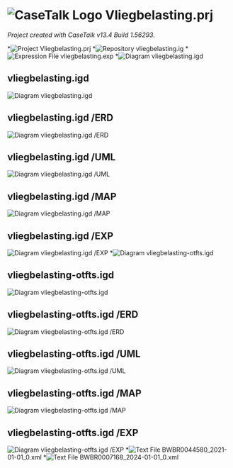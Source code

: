 ﻿# ![CaseTalk Logo](https://www.casetalk.com/images/icons/casetalk.png) Vliegbelasting.prj
*Project created with CaseTalk v13.4 Build 1.56293.*

*![Project](https://www.casetalk.com/images/icons/prj.png) Vliegbelasting.prj
  *![Repository](https://www.casetalk.com/images/icons/ig.png) vliegbelasting.ig
    *![Expression File](https://www.casetalk.com/images/icons/exp.png) vliegbelasting.exp
    *![Diagram](https://www.casetalk.com/images/icons/igd.png) vliegbelasting.igd

## vliegbelasting.igd

![Diagram vliegbelasting.igd](vliegbelasting.png)

## vliegbelasting.igd /ERD

![Diagram vliegbelasting.igd /ERD](vliegbelasting.erd.png)

## vliegbelasting.igd /UML

![Diagram vliegbelasting.igd /UML](vliegbelasting.uml.png)

## vliegbelasting.igd /MAP

![Diagram vliegbelasting.igd /MAP](vliegbelasting.map.png)

## vliegbelasting.igd /EXP

![Diagram vliegbelasting.igd /EXP](vliegbelasting.exp.png)
    *![Diagram](https://www.casetalk.com/images/icons/igd.png) vliegbelasting-otfts.igd

## vliegbelasting-otfts.igd

![Diagram vliegbelasting-otfts.igd](vliegbelasting-otfts.png)

## vliegbelasting-otfts.igd /ERD

![Diagram vliegbelasting-otfts.igd /ERD](vliegbelasting-otfts.erd.png)

## vliegbelasting-otfts.igd /UML

![Diagram vliegbelasting-otfts.igd /UML](vliegbelasting-otfts.uml.png)

## vliegbelasting-otfts.igd /MAP

![Diagram vliegbelasting-otfts.igd /MAP](vliegbelasting-otfts.map.png)

## vliegbelasting-otfts.igd /EXP

![Diagram vliegbelasting-otfts.igd /EXP](vliegbelasting-otfts.exp.png)
  *![Text File](https://www.casetalk.com/images/icons/txt.png) BWBR0044580_2021-01-01_0.xml
  *![Text File](https://www.casetalk.com/images/icons/txt.png) BWBR0007168_2024-01-01_0.xml
